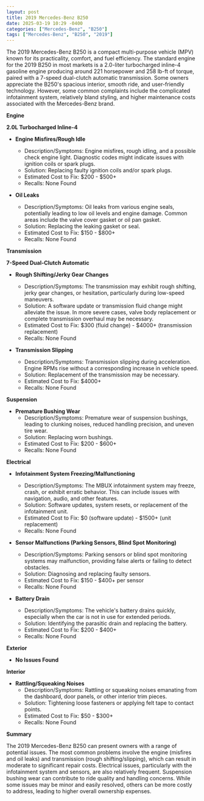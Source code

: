 ```yaml
---
layout: post
title: 2019 Mercedes-Benz B250
date: 2025-03-19 10:29 -0400
categories: ["Mercedes-Benz", "B250"]
tags: ["Mercedes-Benz", "B250", "2019"]
---
```

The 2019 Mercedes-Benz B250 is a compact multi-purpose vehicle (MPV) known for its practicality, comfort, and fuel efficiency. The standard engine for the 2019 B250 in most markets is a 2.0-liter turbocharged inline-4 gasoline engine producing around 221 horsepower and 258 lb-ft of torque, paired with a 7-speed dual-clutch automatic transmission. Some owners appreciate the B250's spacious interior, smooth ride, and user-friendly technology. However, some common complaints include the complicated infotainment system, relatively bland styling, and higher maintenance costs associated with the Mercedes-Benz brand.

**Engine**

**2.0L Turbocharged Inline-4**

*   **Engine Misfires/Rough Idle**
    *   Description/Symptoms: Engine misfires, rough idling, and a possible check engine light. Diagnostic codes might indicate issues with ignition coils or spark plugs.
    *   Solution: Replacing faulty ignition coils and/or spark plugs.
    *   Estimated Cost to Fix: $200 - $500+
    *   Recalls: None Found

*   **Oil Leaks**
    *   Description/Symptoms: Oil leaks from various engine seals, potentially leading to low oil levels and engine damage. Common areas include the valve cover gasket or oil pan gasket.
    *   Solution: Replacing the leaking gasket or seal.
    *   Estimated Cost to Fix: $150 - $800+
    *   Recalls: None Found

**Transmission**

**7-Speed Dual-Clutch Automatic**

*   **Rough Shifting/Jerky Gear Changes**
    *   Description/Symptoms: The transmission may exhibit rough shifting, jerky gear changes, or hesitation, particularly during low-speed maneuvers.
    *   Solution: A software update or transmission fluid change might alleviate the issue. In more severe cases, valve body replacement or complete transmission overhaul may be necessary.
    *   Estimated Cost to Fix: $300 (fluid change) - $4000+ (transmission replacement)
    *   Recalls: None Found

*   **Transmission Slipping**
    *   Description/Symptoms: Transmission slipping during acceleration. Engine RPMs rise without a corresponding increase in vehicle speed.
    *   Solution: Replacement of the transmission may be necessary.
    *   Estimated Cost to Fix: $4000+
    *   Recalls: None Found

**Suspension**

*   **Premature Bushing Wear**
    *   Description/Symptoms: Premature wear of suspension bushings, leading to clunking noises, reduced handling precision, and uneven tire wear.
    *   Solution: Replacing worn bushings.
    *   Estimated Cost to Fix: $200 - $600+
    *   Recalls: None Found

**Electrical**

*   **Infotainment System Freezing/Malfunctioning**
    *   Description/Symptoms: The MBUX infotainment system may freeze, crash, or exhibit erratic behavior. This can include issues with navigation, audio, and other features.
    *   Solution: Software updates, system resets, or replacement of the infotainment unit.
    *   Estimated Cost to Fix: $0 (software update) - $1500+ (unit replacement)
    *   Recalls: None Found

*   **Sensor Malfunctions (Parking Sensors, Blind Spot Monitoring)**
    *   Description/Symptoms: Parking sensors or blind spot monitoring systems may malfunction, providing false alerts or failing to detect obstacles.
    *   Solution: Diagnosing and replacing faulty sensors.
    *   Estimated Cost to Fix: $150 - $400+ per sensor
    *   Recalls: None Found

*   **Battery Drain**
    *   Description/Symptoms: The vehicle's battery drains quickly, especially when the car is not in use for extended periods.
    *   Solution: Identifying the parasitic drain and replacing the battery.
    *   Estimated Cost to Fix: $200 - $400+
    *   Recalls: None Found

**Exterior**

*   **No Issues Found**

**Interior**

*   **Rattling/Squeaking Noises**
    *   Description/Symptoms: Rattling or squeaking noises emanating from the dashboard, door panels, or other interior trim pieces.
    *   Solution: Tightening loose fasteners or applying felt tape to contact points.
    *   Estimated Cost to Fix: $50 - $300+
    *   Recalls: None Found

**Summary**

The 2019 Mercedes-Benz B250 can present owners with a range of potential issues. The most common problems involve the engine (misfires and oil leaks) and transmission (rough shifting/slipping), which can result in moderate to significant repair costs. Electrical issues, particularly with the infotainment system and sensors, are also relatively frequent. Suspension bushing wear can contribute to ride quality and handling concerns. While some issues may be minor and easily resolved, others can be more costly to address, leading to higher overall ownership expenses.

